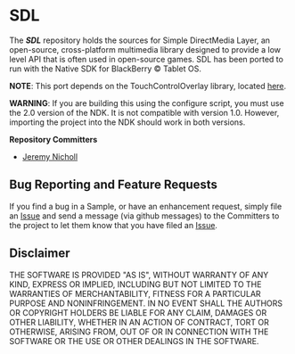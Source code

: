 # SDL

The _**SDL**_ repository holds the sources for Simple DirectMedia Layer, an open-source, cross-platform multimedia library designed to provide a low level API that is often used in open-source games. SDL has been ported to run with the Native SDK for BlackBerry © Tablet OS.

**NOTE**: This port depends on the TouchControlOverlay library, located [here](https://github.com/blackberry/TouchControlOverlay).

**WARNING**: If you are building this using the configure script, you must use the 2.0 version of the NDK. It is not compatible with version 1.0. However, importing the project into the NDK should work in both versions.

**Repository Committers** 

* [Jeremy Nicholl](https://github.com/jnicholl)


## Bug Reporting and Feature Requests

If you find a bug in a Sample, or have an enhancement request, simply file an [Issue](https://github.com/blackberry/SDL/issues) and send a message (via github messages) to the Committers to the project to let them know that you have filed an [Issue](https://github.com/blackberry/SDL/issues).

## Disclaimer

THE SOFTWARE IS PROVIDED "AS IS", WITHOUT WARRANTY OF ANY KIND, EXPRESS OR IMPLIED, INCLUDING BUT NOT LIMITED TO THE WARRANTIES OF MERCHANTABILITY, FITNESS FOR A PARTICULAR PURPOSE AND NONINFRINGEMENT. IN NO EVENT SHALL THE AUTHORS OR COPYRIGHT HOLDERS BE LIABLE FOR ANY CLAIM, DAMAGES OR OTHER LIABILITY, WHETHER IN AN ACTION OF CONTRACT, TORT OR OTHERWISE, ARISING FROM, OUT OF OR IN CONNECTION WITH THE SOFTWARE OR THE USE OR OTHER DEALINGS IN THE SOFTWARE.

